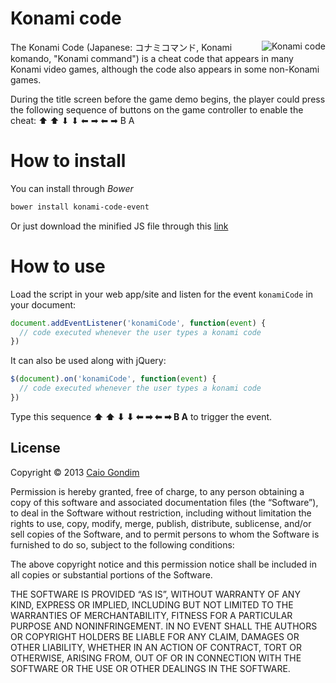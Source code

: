 # Konami code

<img
    src="https://raw.github.com/caiogondim/konami-code/master/konami-code-logo.png"
    alt="Konami code"
    align="right"
/>

The Konami Code (Japanese: コナミコマンド, Konami komando, "Konami command") is a
cheat code that appears in many Konami video games, although the code also
appears in some non-Konami games.

During the title screen before the game demo begins, the player could press the
following sequence of buttons on the game controller to enable the cheat:
⬆ ⬆ ⬇ ⬇ ⬅ ➡ ⬅ ➡ B A

# How to install

You can install through _Bower_

```bash
bower install konami-code-event
```

Or just download the minified JS file through this
[link](https://raw.github.com/caiogondim/js-konami-code-event/master/src/konami-code.min.js)

# How to use

Load the script in your web app/site and listen for the event `konamiCode` in
your document:

```javascript
document.addEventListener('konamiCode', function(event) {
  // code executed whenever the user types a konami code
})
```

It can also be used along with jQuery:

```javascript
$(document).on('konamiCode', function(event) {
  // code executed whenever the user types a konami code
})
```

Type this sequence **⬆ ⬆ ⬇ ⬇ ⬅ ➡ ⬅ ➡ B A** to trigger the event.

## License

Copyright © 2013 [Caio Gondim](http://caiogondim.com)

Permission is hereby granted, free of charge, to any person obtaining a copy of
this software and associated documentation files (the “Software”), to deal in
the Software without restriction, including without limitation the rights to
use, copy, modify, merge, publish, distribute, sublicense, and/or sell copies of
the Software, and to permit persons to whom the Software is furnished to do so,
subject to the following conditions:

The above copyright notice and this permission notice shall be included in all
copies or substantial portions of the Software.

THE SOFTWARE IS PROVIDED “AS IS”, WITHOUT WARRANTY OF ANY KIND, EXPRESS OR
IMPLIED, INCLUDING BUT NOT LIMITED TO THE WARRANTIES OF MERCHANTABILITY, FITNESS
FOR A PARTICULAR PURPOSE AND NONINFRINGEMENT. IN NO EVENT SHALL THE AUTHORS OR
COPYRIGHT HOLDERS BE LIABLE FOR ANY CLAIM, DAMAGES OR OTHER LIABILITY, WHETHER
IN AN ACTION OF CONTRACT, TORT OR OTHERWISE, ARISING FROM, OUT OF OR IN
CONNECTION WITH THE SOFTWARE OR THE USE OR OTHER DEALINGS IN THE SOFTWARE.

